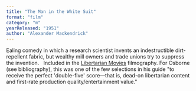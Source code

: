 ```yaml
---
title: "The Man in the White Suit"
format: "film"
category: "m"
yearReleased: "1951"
author: "Alexander Mackendrick"
---
```

Ealing comedy in which a research scientist invents an indestructible  dirt-repellent fabric, but wealthy mill owners and trade unions try to suppress  the invention.
  
Included in the <a href="http://libertarianmovies.net/F/Fahrenheit-451-1966-.html">Libertarian  Movies</a> filmography. For Osborne (see bibliography), this was  one of the few selections in his guide "to receive the perfect 'double-five'  score—that is, dead-on libertarian content and first-rate production  quality/entertainment value." 
